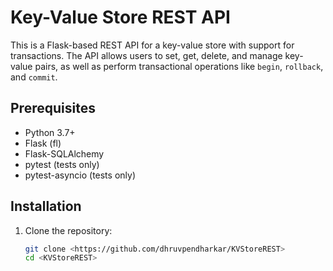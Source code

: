 # Key-Value Store REST API

This is a Flask-based REST API for a key-value store with support for transactions. The API allows users to set, get, delete, and manage key-value pairs, as well as perform transactional operations like `begin`, `rollback`, and `commit`.

## Prerequisites

- Python 3.7+
- Flask (fl)
- Flask-SQLAlchemy
- pytest (tests only)
- pytest-asyncio (tests only)

## Installation

1. Clone the repository:
   ```bash
   git clone <https://github.com/dhruvpendharkar/KVStoreREST>
   cd <KVStoreREST>
